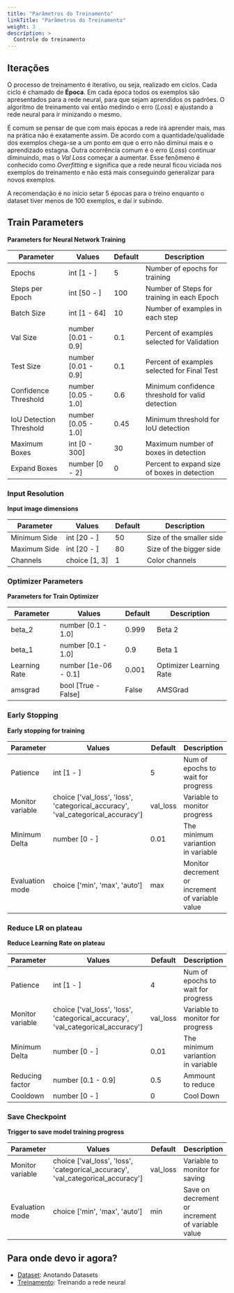 ```yaml
---
title: "Parâmetros do Treinamento"
linkTitle: "Parâmetros do Treinamento"
weight: 3
description: >
  Controle do treinamento
---
```


## Iterações
O processo de treinamento é iterativo, ou seja, realizado em ciclos. Cada ciclo é chamado de **Época**.
Em cada época todos os exemplos são apresentados para a rede neural, para que sejam aprendidos os padrões. O
algoritmo de treinamento vai então medindo o erro (*Loss*) e ajustando a rede neural para ir minizando o mesmo.

É comum se pensar de que com mais épocas a rede irá aprender mais, mas na prática não é exatamente assim. De acordo
com a quantidade/qualidade dos exemplos chega-se a um ponto em que o erro não diminui mais e o aprendizado estagna. Outra
ocorrência comum é o erro (*Loss*) continuar diminuindo, mas o *Val Loss* começar a aumentar. Esse fenômeno é conhecido
como *Overfitting* e significa que a rede neural ficou viciada nos exemplos do treinamento e não está mais conseguindo
generalizar para novos exemplos.

A recomendação é no início setar 5 épocas para o treino enquanto o dataset tiver menos de 100 exemplos, e daí ir subindo.

<!-- <parm_table> -->


## Train Parameters

**Parameters for Neural Network Training**

|Parameter|Values|Default|Description|
|---------|------|-------|-----------|
|Epochs|int [1 - ]|5|Number of epochs for training|
|Steps per Epoch|int [50 - ]|100|Number of Steps for training in each Epoch|
|Batch Size|int [1 - 64]|10|Number of examples in each step|
|Val Size|number [0.01 - 0.9]|0.1|Percent of examples selected for Validation|
|Test Size|number [0.01 - 0.9]|0.1|Percent of examples selected for Final Test|
|Confidence Threshold|number [0.05 - 1.0]|0.6|Minimum confidence threshold for valid detection|
|IoU Detection Threshold|number [0.05 - 1.0]|0.45|Minimum threshold for IoU detection|
|Maximum Boxes|int [0 - 300]|30|Maximum number of boxes in detection|
|Expand Boxes|number [0 - 2]|0|Percent to expand size of boxes in detection|


### Input Resolution

**Input image dimensions**

|Parameter|Values|Default|Description|
|---------|------|-------|-----------|
|Minimum Side|int [20 - ]|50|Size of the smaller side|
|Maximum Side|int [20 - ]|80|Size of the bigger side|
|Channels|choice [1, 3]|1|Color channels|




### Optimizer Parameters

**Parameters for Train Optimizer**

|Parameter|Values|Default|Description|
|---------|------|-------|-----------|
|beta_2|number [0.1 - 1.0]|0.999|Beta 2|
|beta_1|number [0.1 - 1.0]|0.9|Beta 1|
|Learning Rate|number [1e-06 - 0.1]|0.001|Optimizer Learning Rate|
|amsgrad|bool [True - False]|False|AMSGrad|




### Early Stopping

**Early stopping for training**

|Parameter|Values|Default|Description|
|---------|------|-------|-----------|
|Patience|int [1 - ]|5|Num of epochs to wait for progress|
|Monitor variable|choice ['val_loss', 'loss', 'categorical_accuracy', 'val_categorical_accuracy']|val_loss|Variable to monitor progress|
|Minimum Delta|number [0 - ]|0.01|The minimum variantion in variable|
|Evaluation mode|choice ['min', 'max', 'auto']|max|Monitor decrement or increment of variable value|




### Reduce LR on plateau

**Reduce Learning Rate on plateau**

|Parameter|Values|Default|Description|
|---------|------|-------|-----------|
|Patience|int [1 - ]|4|Num of epochs to wait for progress|
|Monitor variable|choice ['val_loss', 'loss', 'categorical_accuracy', 'val_categorical_accuracy']|val_loss|Variable to monitor for progress|
|Minimum Delta|number [0 - ]|0.01|The minimum variantion in variable|
|Reducing factor|number [0.1 - 0.9]|0.5|Ammount to reduce|
|Cooldown|number [0 - ]|0|Cool Down|




### Save Checkpoint

**Trigger to save model training progress**

|Parameter|Values|Default|Description|
|---------|------|-------|-----------|
|Monitor variable|choice ['val_loss', 'loss', 'categorical_accuracy', 'val_categorical_accuracy']|val_loss|Variable to monitor for saving|
|Evaluation mode|choice ['min', 'max', 'auto']|min|Save on decrement or increment of variable value|




<!-- </parm_table> -->

## Para onde devo ir agora?

* [Dataset](/docs/concepts/dataset/): Anotando Datasets
* [Treinamento](/docs/concepts/training/): Treinando a rede neural
